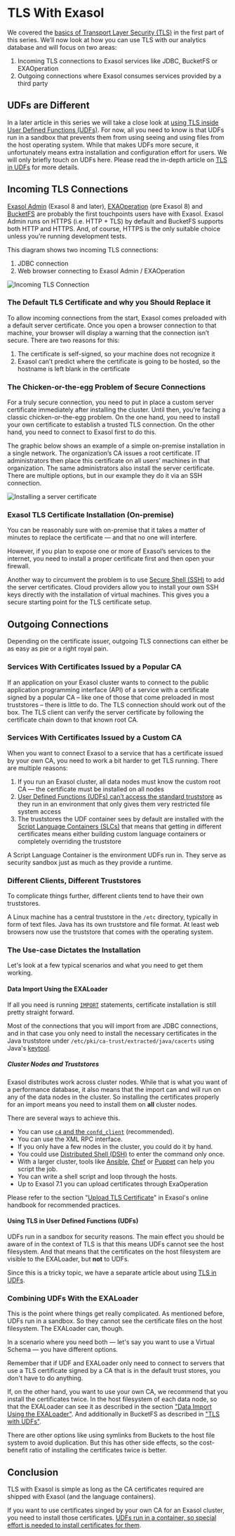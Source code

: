 # TLS With Exasol

We covered the [basics of Transport Layer Security (TLS)](tls_introduction.md) in the first part of this series. We’ll now look at how you can use TLS with our analytics database and will focus on two areas:

1. Incoming TLS connections to Exasol services like JDBC, BucketFS or EXAOperation 
2. Outgoing connections where Exasol consumes services provided by a third party

## UDFs are Different

In a later article in this series we will take a close look at [using TLS inside User Defined Functions (UDFs)](tls_in_udfs.md). For now, all you need to know is that UDFs run in a sandbox that prevents them from using seeing and using files from the host operating system. While that makes UDFs more secure, it unfortunately means extra installation and configuration effort for users. We will only briefly touch on UDFs here. Please read the in-depth article on [TLS in UDFs](tls_in_udfs.md) for more details.

## Incoming TLS Connections

[Exasol Admin](https://docs.exasol.com/db/latest/administration/on-premise/admin_interface/admin_ui_overview.htm) (Exasol 8 and later), 
[EXAOperation](https://docs.exasol.com/db/7.1/administration/aws/admin_interface/exaoperation.htm) (pre Exasol 8) and [BucketFS](https://docs.exasol.com/db/latest/database_concepts/bucketfs/bucketfs.htm) are probably the first touchpoints users have with Exasol. Exasol Admin runs on HTTPS (i.e. HTTP + TLS) by default and BucketFS supports both HTTP and HTTPS. And, of course, HTTPS is the only suitable choice unless you’re running development tests.

This diagram shows two incoming TLS connections:

1. JDBC connection
2. Web browser connecting to Exasol Admin / EXAOperation

![Incoming TLS Connection](images/depl_incoming_connection.svg)

### The Default TLS Certificate and why you Should Replace it

To allow incoming connections from the start, Exasol comes preloaded with a default server certificate. Once you open a browser connection to that machine, your browser will display a warning that the connection isn’t secure. There are two reasons for this:

1. The certificate is self-signed, so your machine does not recognize it 
2. Exasol can’t predict where the certificate is going to be hosted, so the hostname is left blank in the certificate

### The Chicken-or-the-egg Problem of Secure Connections

For a truly secure connection, you need to put in place a custom server certificate immediately after installing the cluster. Until then, you’re facing a classic chicken-or-the-egg problem. On the one hand, you need to install your own certificate to establish a trusted TLS connection. On the other hand, you need to connect to Exasol first to do this.

The graphic below shows an example of a simple on-premise installation in a single network. The organization’s CA issues a root certificate. IT administrators then place this certificate on all users’ machines in that organization. The same administrators also install the server certificate. There are multiple options, but in our example they do it via an SSH connection.

![Installing a server certificate](images/seq_installing_a_server_certificate.svg)

### Exasol TLS Certificate Installation (On-premise)

You can be reasonably sure with on-premise that it takes a matter of minutes to replace the certificate — and that no one will interfere.

However, if you plan to expose one or more of Exasol’s services to the internet, you need to install a proper certificate first and then open your firewall.

Another way to circumvent the problem is to use [Secure Shell (SSH)](https://en.wikipedia.org/wiki/Secure_Shell) to add the server certificates. Cloud providers allow you to install your own SSH keys directly with the installation of virtual machines. This gives you a secure starting point for the TLS certificate setup.

## Outgoing Connections

Depending on the certificate issuer, outgoing TLS connections can either be as easy as pie or a right royal pain.

### Services With Certificates Issued by a Popular CA

If an application on your Exasol cluster wants to connect to the public application programming interface (API) of a service with a certificate signed by a popular CA – like one of those that come preloaded in most truststores – there is little to do. The TLS connection should work out of the box. The TLS client can verify the server certificate by following the certificate chain down to that known root CA.

### Services With Certificates Issued by a Custom CA

When you want to connect Exasol to a service that has a certificate issued by your own CA, you need to work a bit harder to get TLS running. There are multiple reasons:

1. If you run an Exasol cluster, all data nodes must know the custom root CA — the certificate must be installed on all nodes 
2. [User Defined Functions (UDFs) can’t access the standard truststore](tls_in_udfs.md) as they run in an environment that only gives them very restricted file system access 
3. The truststores the UDF container sees by default are installed with the [Script Language Containers (SLCs)](https://github.com/exasol/script-languages-release) that means that getting in different certificates means either building custom language containers or completely overriding the truststore

A Script Language Container is the environment UDFs run in. They serve as security sandbox just as much as they provide a runtime.

### Different Clients, Different Truststores

To complicate things further, different clients tend to have their own truststores.

A Linux machine has a central truststore in the `/etc` directory, typically in form of text files. Java has its own truststore and file format. At least web browsers now use the truststore that comes with the operating system.

### The Use-case Dictates the Installation

Let's look at a few typical scenarios and what you need to get them working.

#### Data Import Using the EXALoader

If all you need is running [`IMPORT`](https://docs.exasol.com/db/latest/sql/import.htm) statements, certificate installation is still pretty straight forward.

Most of the connections that you will import from are JDBC connections, and in that case you only need to install the necessary certificates in the Java truststore under `/etc/pki/ca-trust/extracted/java/cacerts` using Java's [keytool](https://docs.oracle.com/en/java/javase/11/tools/keytool.html).

##### Cluster Nodes and Truststores

Exasol distributes work across cluster nodes. While that is what you want of a performance database, it also means that the import can and will run on any of the data nodes in the cluster. So installing the certificates properly for an import means you need to install them on **all** cluster nodes.

There are several ways to achieve this.

* You can use [`c4` and the `confd_client`](https://docs.exasol.com/db/latest/administration/on-premise/access_management/tls_certificate.htm#Uploadcertificatechainandprivatekey) (recommended).
* You can use the XML RPC interface.
* If you only have a few nodes in the cluster, you could do it by hand.
* You could use [Distributed Shell (DSH)](https://manpages.org/dsh) to enter the command only once.
* With a larger cluster, tools like [Ansible](https://www.ansible.com/), [Chef](https://www.chef.io/) or [Puppet](https://puppet.com/) can help you script the job.
* You can write a shell script and loop through the hosts.
* Up to Exasol 7.1 you can upload certificates through ExaOperation

Please refer to the section "[Upload TLS Certificate](https://docs.exasol.com/db/latest/administration/on-premise/access_management/tls_certificate.htm)" in Exasol's online handbook for recommended practices.

#### Using TLS in User Defined Functions (UDFs)

UDFs run in a sandbox for security reasons. The main effect you should be aware of in the context of TLS is that this means UDFs cannot see the host filesystem. And that means that the certificates on the host filesystem are visible to the EXALoader, but **not** to UDFs.

Since this is a tricky topic, we have a separate article about using [TLS in UDFs](tls_in_udfs.md).

### Combining UDFs With the EXALoader

This is the point where things get really complicated. As mentioned before, UDFs run in a sandbox. So they cannot see the certificate files on the host filesystem. The EXALoader can, though.

In a scenario where you need both — let's say you want to use a Virtual Schema — you have different options.

Remember that if UDF and EXALoader only need to connect to servers that use a TLS certificate signed by a CA that is in the default trust stores, you don't have to do anything.

If, on the other hand, you want to use your own CA, we recommend that you install the certificates twice. In the host filesystem of each data node, so that the EXALoader can see it as described in the section ["Data Import Using the EXALoader"](#data-import-using-the-exaloader). And additionally in BucketFS as described in ["TLS with UDFs"](tls_in_udfs.md).

There are other options like using symlinks from Buckets to the host file system to avoid duplication. But this has other side effects, so the cost-benefit ratio of installing the certificates twice is better.

## Conclusion

TLS with Exasol is simple as long as the CA certificates required are shipped with Exasol (and the language containers).

If you want to use certificates singed by your own CA for an Exasol cluster, you need to install those certificates. [UDFs run in a container, so special effort is needed to install certificates for them](tls_in_udfs.md).
